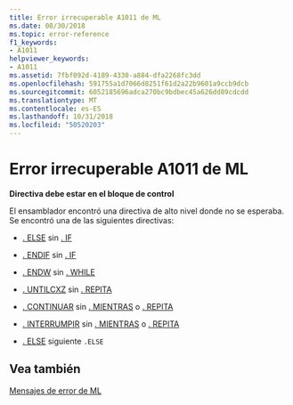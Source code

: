 ```yaml
---
title: Error irrecuperable A1011 de ML
ms.date: 08/30/2018
ms.topic: error-reference
f1_keywords:
- A1011
helpviewer_keywords:
- A1011
ms.assetid: 7fbf092d-4189-4330-a884-dfa2268fc3dd
ms.openlocfilehash: 591755a1d7066d8251f61d2a22b9601a9ccb9dcb
ms.sourcegitcommit: 6052185696adca270bc9bdbec45a626dd89cdcdd
ms.translationtype: MT
ms.contentlocale: es-ES
ms.lasthandoff: 10/31/2018
ms.locfileid: "50520203"
---
```

# <a name="ml-fatal-error-a1011"></a>Error irrecuperable A1011 de ML

**Directiva debe estar en el bloque de control**

El ensamblador encontró una directiva de alto nivel donde no se esperaba. Se encontró una de las siguientes directivas:

- [. ELSE](../../assembler/masm/dot-else.md) sin [. IF](../../assembler/masm/dot-if.md)

- [. ENDIF](../../assembler/masm/dot-endif.md) sin [. IF](../../assembler/masm/dot-if.md)

- [. ENDW](../../assembler/masm/dot-endw.md) sin [. WHILE](../../assembler/masm/dot-while.md)

- [. UNTILCXZ](../../assembler/masm/dot-untilcxz.md) sin [. REPITA](../../assembler/masm/dot-repeat.md)

- [. CONTINUAR](../../assembler/masm/dot-continue.md) sin [. MIENTRAS](../../assembler/masm/dot-while.md) o [. REPITA](../../assembler/masm/dot-repeat.md)

- [. INTERRUMPIR](../../assembler/masm/dot-break.md) sin [. MIENTRAS](../../assembler/masm/dot-while.md) o [. REPITA](../../assembler/masm/dot-repeat.md)

- [. ELSE](../../assembler/masm/dot-else.md) siguiente `.ELSE`

## <a name="see-also"></a>Vea también

[Mensajes de error de ML](../../assembler/masm/ml-error-messages.md)<br/>